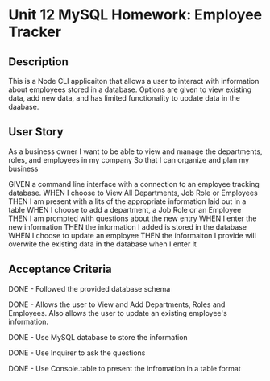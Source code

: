 # Unit 12 MySQL Homework: Employee Tracker

## Description

This is a Node CLI applicaiton that allows a user to interact with information about employees stored in a database. Options are given to view existing data, add new data, and has limited functionality to update data in the daabase.

## User Story

As a business owner
I want to be able to view and manage the departments, roles, and employees in my company
So that I can organize and plan my business

GIVEN a command line interface with a connection to an employee tracking database.
WHEN I choose to View All Departments, Job Role or Employees
THEN I am present with a lits of the appropriate information laid out in a table
WHEN I choose to add a department, a Job Role or an Employee
THEN I am prompted with questions about the new entry
WHEN I enter the new information
THEN the information I added is stored in the database
WHEN I choose to update an employee
THEN the informaiton I provide will overwite the existing data in the database when I enter it

## Acceptance Criteria

DONE - Followed the provided database schema

DONE - Allows the user to View and Add Departments, Roles and Employees. Also allows the user to update an existing employee's information.
  
DONE - Use MySQL database to store the information

DONE - Use Inquirer to ask the questions

DONE - Use Console.table to present the infromation in a table format